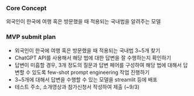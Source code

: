 ### Core Concept
외국인이 한국에 여행 혹은 방문했을 때 적용되는 국내법을 알려주는 모델

### MVP submit plan
- 외국인이 한국에 여행 혹은 방문했을 때 적용되는 국내법 3~5개 찾기
- ChatGPT API를 사용해서 해당 법에 대한 답변을 잘 수행하는지 확인하기
- 답변이 미흡할 경우, 3개 정도의 질문과 답변 페어를 구성하여 해당 법에 대해서 답변할 수 있도록 few-shot prompt engineering 작업 진행하기
- 3~5개에 대해서 답변을 수행할 수 있는 모델을 streamlit 등에 배포
- 테스트 주소, 소개영상과 참가신청서 작성하여 제출 (~9/3)
